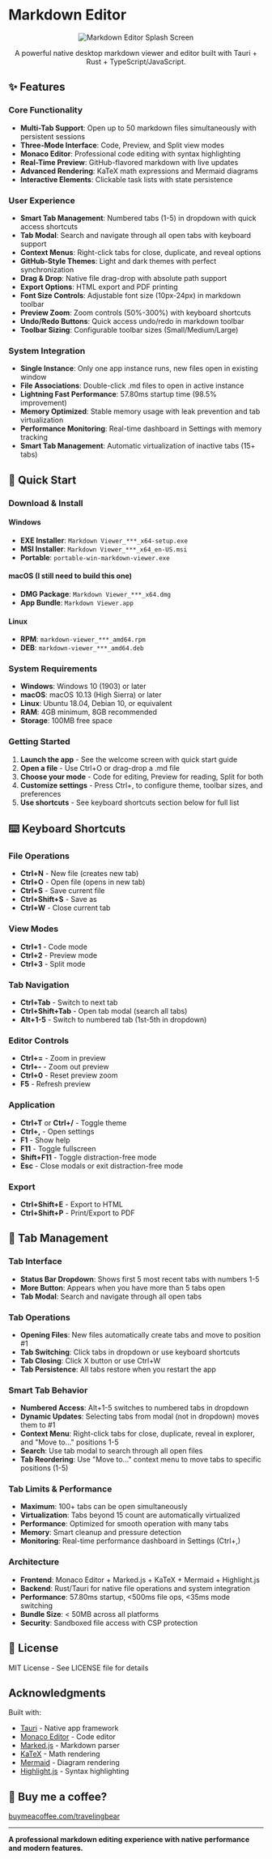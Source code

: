 # Markdown Editor

<p align="center">
  <img src="MarkdownEditorAboutImage.png" alt="Markdown Editor Splash Screen">
</p>

<p align="center">A powerful native desktop markdown viewer and editor built with Tauri + Rust + TypeScript/JavaScript.</p>

## ✨ Features

### Core Functionality
- **Multi-Tab Support**: Open up to 50 markdown files simultaneously with persistent sessions
- **Three-Mode Interface**: Code, Preview, and Split view modes
- **Monaco Editor**: Professional code editing with syntax highlighting
- **Real-Time Preview**: GitHub-flavored markdown with live updates
- **Advanced Rendering**: KaTeX math expressions and Mermaid diagrams
- **Interactive Elements**: Clickable task lists with state persistence

### User Experience
- **Smart Tab Management**: Numbered tabs (1-5) in dropdown with quick access shortcuts
- **Tab Modal**: Search and navigate through all open tabs with keyboard support
- **Context Menus**: Right-click tabs for close, duplicate, and reveal options
- **GitHub-Style Themes**: Light and dark themes with perfect synchronization
- **Drag & Drop**: Native file drag-drop with absolute path support
- **Export Options**: HTML export and PDF printing
- **Font Size Controls**: Adjustable font size (10px-24px) in markdown toolbar
- **Preview Zoom**: Zoom controls (50%-300%) with keyboard shortcuts
- **Undo/Redo Buttons**: Quick access undo/redo in markdown toolbar
- **Toolbar Sizing**: Configurable toolbar sizes (Small/Medium/Large)

### System Integration
- **Single Instance**: Only one app instance runs, new files open in existing window
- **File Associations**: Double-click .md files to open in active instance
- **Lightning Fast Performance**: 57.80ms startup time (98.5% improvement)
- **Memory Optimized**: Stable memory usage with leak prevention and tab virtualization
- **Performance Monitoring**: Real-time dashboard in Settings with memory tracking
- **Smart Tab Management**: Automatic virtualization of inactive tabs (15+ tabs)

## 🚀 Quick Start

### Download & Install

#### Windows
- **EXE Installer**: `Markdown Viewer_***_x64-setup.exe`
- **MSI Installer**: `Markdown Viewer_***_x64_en-US.msi`
- **Portable**: `portable-win-markdown-viewer.exe`

#### macOS (I still need to build this one)
- **DMG Package**: `Markdown Viewer_***_x64.dmg`
- **App Bundle**: `Markdown Viewer.app`

#### Linux
- **RPM**: `markdown-viewer_***_amd64.rpm`
- **DEB**: `markdown-viewer_***_amd64.deb`

### System Requirements
- **Windows**: Windows 10 (1903) or later
- **macOS**: macOS 10.13 (High Sierra) or later
- **Linux**: Ubuntu 18.04, Debian 10, or equivalent
- **RAM**: 4GB minimum, 8GB recommended
- **Storage**: 100MB free space

### Getting Started
1. **Launch the app** - See the welcome screen with quick start guide
2. **Open a file** - Use Ctrl+O or drag-drop a .md file
3. **Choose your mode** - Code for editing, Preview for reading, Split for both
4. **Customize settings** - Press Ctrl+, to configure theme, toolbar sizes, and preferences
5. **Use shortcuts** - See keyboard shortcuts section below for full list

## ⌨️ Keyboard Shortcuts

### File Operations
- **Ctrl+N** - New file (creates new tab)
- **Ctrl+O** - Open file (opens in new tab)
- **Ctrl+S** - Save current file
- **Ctrl+Shift+S** - Save as
- **Ctrl+W** - Close current tab

### View Modes
- **Ctrl+1** - Code mode
- **Ctrl+2** - Preview mode
- **Ctrl+3** - Split mode

### Tab Navigation
- **Ctrl+Tab** - Switch to next tab
- **Ctrl+Shift+Tab** - Open tab modal (search all tabs)
- **Alt+1-5** - Switch to numbered tab (1st-5th in dropdown)

### Editor Controls
- **Ctrl+=** - Zoom in preview
- **Ctrl+-** - Zoom out preview
- **Ctrl+0** - Reset preview zoom
- **F5** - Refresh preview

### Application
- **Ctrl+T** or **Ctrl+/** - Toggle theme
- **Ctrl+,** - Open settings
- **F1** - Show help
- **F11** - Toggle fullscreen
- **Shift+F11** - Toggle distraction-free mode
- **Esc** - Close modals or exit distraction-free mode

### Export
- **Ctrl+Shift+E** - Export to HTML
- **Ctrl+Shift+P** - Print/Export to PDF

## 📁 Tab Management

### Tab Interface
- **Status Bar Dropdown**: Shows first 5 most recent tabs with numbers 1-5
- **More Button**: Appears when you have more than 5 tabs open
- **Tab Modal**: Search and navigate through all open tabs

### Tab Operations
- **Opening Files**: New files automatically create tabs and move to position #1
- **Tab Switching**: Click tabs in dropdown or use keyboard shortcuts
- **Tab Closing**: Click X button or use Ctrl+W
- **Tab Persistence**: All tabs restore when you restart the app

### Smart Tab Behavior
- **Numbered Access**: Alt+1-5 switches to numbered tabs in dropdown
- **Dynamic Updates**: Selecting tabs from modal (not in dropdown) moves them to #1
- **Context Menu**: Right-click tabs for close, duplicate, reveal in explorer, and "Move to..." positions 1-5
- **Search**: Use tab modal to search through all open files
- **Tab Reordering**: Use "Move to..." context menu to move tabs to specific positions (1-5)

### Tab Limits & Performance
- **Maximum**: 100+ tabs can be open simultaneously
- **Virtualization**: Tabs beyond 15 count are automatically virtualized
- **Performance**: Optimized for smooth operation with many tabs
- **Memory**: Smart cleanup and pressure detection
- **Monitoring**: Real-time performance dashboard in Settings (Ctrl+,)

### Architecture
- **Frontend**: Monaco Editor + Marked.js + KaTeX + Mermaid + Highlight.js
- **Backend**: Rust/Tauri for native file operations and system integration
- **Performance**: 57.80ms startup, <500ms file ops, <35ms mode switching
- **Bundle Size**: < 50MB across all platforms
- **Security**: Sandboxed file access with CSP protection

## 📄 License

MIT License - See LICENSE file for details

## Acknowledgments

Built with:
- [Tauri](https://tauri.app/) - Native app framework
- [Monaco Editor](https://microsoft.github.io/monaco-editor/) - Code editor
- [Marked.js](https://marked.js.org/) - Markdown parser
- [KaTeX](https://katex.org/) - Math rendering
- [Mermaid](https://mermaid.js.org/) - Diagram rendering
- [Highlight.js](https://highlightjs.org/) - Syntax highlighting

## 🙏 Buy me a coffee?

[buymeacoffee.com/travelingbear](https://buymeacoffee.com/travelingbear)

---

**A professional markdown editing experience with native performance and modern features.**
